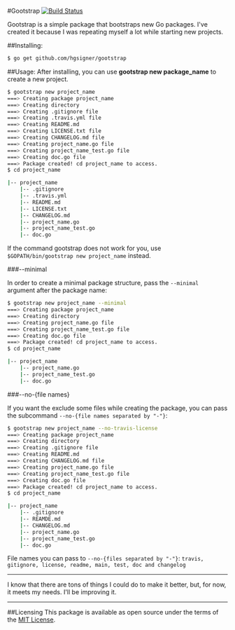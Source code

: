 #Gootstrap [![Build Status](https://travis-ci.org/hgsigner/gonumbers.svg?branch=master)](https://travis-ci.org/hgsigner/gonumbers)

Gootstrap is a simple package that bootstraps new Go packages. I've created it because I was repeating myself a lot while starting new projects.

##Installing:

```bash
$ go get github.com/hgsigner/gootstrap
```

##Usage:
After installing, you can use **gootstrap new package_name** to create a new project.

```bash
$ gootstrap new project_name
===> Creating package project_name
===> Creating directory
===> Creating .gitignore file
===> Creating .travis.yml file
===> Creating README.md
===> Creating LICENSE.txt file
===> Creating CHANGELOG.md file
===> Creating project_name.go file
===> Creating project_name_test.go file
===> Creating doc.go file
===> Package created! cd project_name to access.
$ cd project_name

|-- project_name
    |-- .gitignore
    |-- .travis.yml
    |-- README.md
    |-- LICENSE.txt
    |-- CHANGELOG.md
    |-- project_name.go
    |-- project_name_test.go
    |-- doc.go
```

If the command gootstrap does not work for you, use `$GOPATH/bin/gootstrap new project_name` instead.

###--minimal

In order to create a minimal package structure, pass the `--minimal` argument after the package name:

```bash
$ gootstrap new project_name --minimal
===> Creating package project_name
===> Creating directory
===> Creating project_name.go file
===> Creating project_name_test.go file
===> Creating doc.go file
===> Package created! cd project_name to access.
$ cd project_name

|-- project_name
    |-- project_name.go
    |-- project_name_test.go
    |-- doc.go
```

###--no-{file names}

If you want the exclude some files while creating the package, you can pass the subcommand `--no-{file names separated by "-"}`:

```bash
$ gootstrap new project_name --no-travis-license
===> Creating package project_name
===> Creating directory
===> Creating .gitignore file
===> Creating README.md
===> Creating CHANGELOG.md file
===> Creating project_name.go file
===> Creating project_name_test.go file
===> Creating doc.go file
===> Package created! cd project_name to access.
$ cd project_name

|-- project_name
    |-- .gitignore
    |-- REAMDE.md
    |-- CHANGELOG.md
    |-- project_name.go
    |-- project_name_test.go
    |-- doc.go
```

File names you can pass to `--no-{files separated by "-"}`: `travis, gitignore, license, readme, main, test, doc and changelog`

- - -
I know that there are tons of things I could do to make it better, but, for now, it meets my needs. I'll be improving it.
- - -
##Licensing
This package is available as open source under the terms of the [MIT License](http://opensource.org/licenses/MIT).
